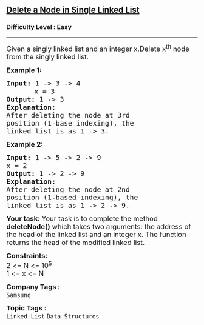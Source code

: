 <h2><a href="https://www.geeksforgeeks.org/problems/delete-a-node-in-single-linked-list/1?page=1&category=Linked%20List&sortBy=submissions">Delete a Node in Single Linked List</a></h2><h3>Difficulty Level : Easy</h3><hr><div class="problems_problem_content__Xm_eO" style="user-select: auto;"><p style="user-select: auto;"><span style="font-size: 18px; user-select: auto;">Given a singly linked list and an integer x.Delete x<sup style="user-select: auto;">th</sup> node from the&nbsp;singly&nbsp;linked list. </span></p>
<p style="user-select: auto;"><span style="font-size: 18px; user-select: auto;"><strong style="user-select: auto;">Example 1:</strong></span><span style="font-size: 18px; user-select: auto;"><strong style="user-select: auto;"> </strong></span></p>
<pre style="user-select: auto;"><span style="font-size: 18px; user-select: auto;"><strong style="user-select: auto;">Input: </strong>1 -&gt; 3 -&gt; 4 
&nbsp;     </span> <span style="font-size: 18px; user-select: auto;">x = 3</span>
<span style="font-size: 18px; user-select: auto;"><strong style="user-select: auto;">Output: </strong>1 -&gt; 3</span>
<span style="font-size: 18px; user-select: auto;"><strong style="user-select: auto;">Explanation:
</strong></span><span style="font-size: 18px; user-select: auto;">After deleting the node at 3rd
</span><span style="font-size: 18px; user-select: auto;">position (1-base indexing), the
</span><span style="font-size: 18px; user-select: auto;">linked list is as 1 -&gt; 3. </span>
</pre>
<p style="user-select: auto;"><strong style="user-select: auto;"><span style="font-size: 18px; user-select: auto;">Example 2:</span></strong></p>
<pre style="user-select: auto;"><span style="font-size: 18px; user-select: auto;"><strong style="user-select: auto;">Input: </strong>1 -&gt; 5 -&gt; 2 -&gt; 9 </span>
<span style="font-size: 18px; user-select: auto;">x = 2<strong style="user-select: auto;">
Output: </strong>1 -&gt; 2 -&gt; 9
<strong style="user-select: auto;">Explanation: </strong></span>
<span style="font-size: 18px; user-select: auto;">After deleting the node at 2nd</span>
<span style="font-size: 18px; user-select: auto;">position (1-based indexing), the</span>
<span style="font-size: 18px; user-select: auto;">linked list is as 1 -&gt; 2 -&gt; 9.</span></pre>
<p style="user-select: auto;"><span style="font-size: 18px; user-select: auto;"><strong style="user-select: auto;">Your task:&nbsp;</strong>Your task is to complete the method <strong style="user-select: auto;">deleteNode()</strong> which takes two arguments: the address of the head of the linked list and an integer x. The function returns the head of the modified linked list.</span></p>
<p style="user-select: auto;"><span style="font-size: 18px; user-select: auto;"><strong style="user-select: auto;">Constraints:</strong><br style="user-select: auto;">2 &lt;= N &lt;= 10<sup style="user-select: auto;">5</sup><br style="user-select: auto;">1 &lt;= x &lt;= N</span></p></div><p><span style=font-size:18px><strong>Company Tags : </strong><br><code>Samsung</code>&nbsp;<br><p><span style=font-size:18px><strong>Topic Tags : </strong><br><code>Linked List</code>&nbsp;<code>Data Structures</code>&nbsp;